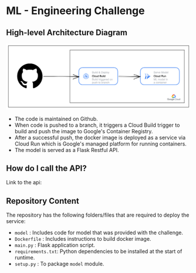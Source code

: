 # ML - Engineering Challenge

## High-level Architecture Diagram

![img.png](Architecture.png)

- The code is maintained on Github.
- When code is pushed to a branch, it triggers a Cloud Build trigger to build and push the image to Google's Container Registry. 
- After a successful push, the docker image is deployed as a service via Cloud Run which is Google's managed platform for running containers.
- The model is served as a Flask Restful API.

## How do I call the API?

Link to the api: 

## Repository Content

The repository has the following folders/files that are required to deploy the service:

- `model`           : Includes code for model that was provided with the challenge. 
- `Dockerfile`      : Includes instructions to build docker image.
- `main.py`         : Flask application script.
- `requirements.txt`: Python dependencies to be installed at the start of runtime.
- `setup.py`        : To package `model` module.

